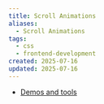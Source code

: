 ```yaml
---
title: Scroll Animations
aliases:
  - Scroll Animations
tags:
  - css
  - frontend-development
created: 2025-07-16
updated: 2025-07-16
---
```


- [Demos and tools](https://scroll-driven-animations.style/)